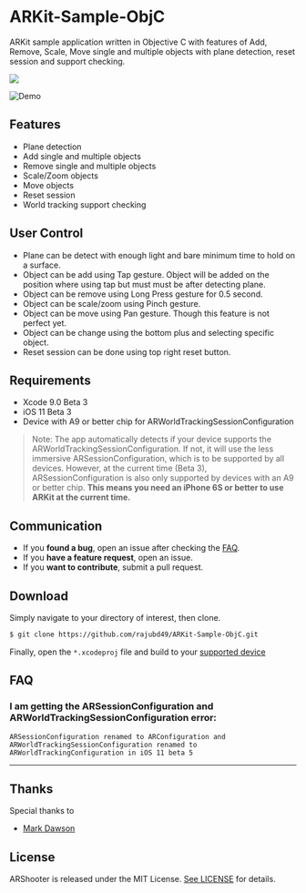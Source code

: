 # ARKit-Sample-ObjC
ARKit sample application written in Objective C with features of Add, Remove, Scale, Move single and multiple objects with plane detection, reset session and support checking.

![](http://oi68.tinypic.com/wh1ff7.jpg )

![Demo](https://im4.ezgif.com/tmp/ezgif-4-19be6844ff.gif )

## Features

* Plane detection
* Add single and multiple objects
* Remove single and multiple objects
* Scale/Zoom objects
* Move objects
* Reset session
* World tracking support checking

## User Control

* Plane can be detect with enough light and bare minimum time to hold on a surface.
* Object can be add using Tap gesture. Object will be added on the position where using tap but must must be after detecting plane.
* Object can be remove using Long Press gesture for 0.5 second.
* Object can be scale/zoom using Pinch gesture.
* Object can be move using Pan gesture. Though this feature is not perfect yet.
* Object can be change using the bottom plus and selecting specific object.
* Reset session can be done using top right reset button.

## Requirements

* Xcode 9.0 Beta 3
* iOS 11 Beta 3
* Device with A9 or better chip for ARWorldTrackingSessionConfiguration

> Note: The app automatically detects if your device supports the ARWorldTrackingSessionConfiguration. If not, it will use the less immersive ARSessionConfiguration, which is to be supported by all devices. However, at the current time (Beta 3), ARSessionConfiguration is also only supported by devices with an A9 or better chip. **This means you need an iPhone 6S or better to use ARKit at the current time.**

## Communication

- If you **found a bug**, open an issue after checking the [FAQ](#faq).
- If you **have a feature request**, open an issue.
- If you **want to contribute**, submit a pull request.

## Download

Simply navigate to your directory of interest, then clone.

```bash
$ git clone https://github.com/rajubd49/ARKit-Sample-ObjC.git
```

Finally, open the `*.xcodeproj` file and build to your [supported device](#requirements)

## FAQ

### I am getting the ARSessionConfiguration and ARWorldTrackingSessionConfiguration error:

`ARSessionConfiguration renamed to ARConfiguration and ARWorldTrackingSessionConfiguration renamed to ARWorldTrackingConfiguration in iOS 11 beta 5`

---

## Thanks

Special thanks to

* [Mark Dawson](https://github.com/markdaws)

## License

ARShooter is released under the MIT License. [See LICENSE](https://github.com/rajubd49/ARKit-Sample-ObjC/blob/master/LICENSE) for details.
